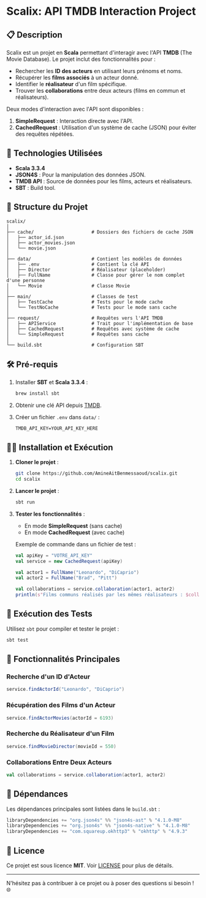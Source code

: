 # Scalix: API TMDB Interaction Project

## 📋 **Description**
Scalix est un projet en **Scala** permettant d'interagir avec l'API **TMDB** (The Movie Database). Le projet inclut des fonctionnalités pour :
- Rechercher les **ID des acteurs** en utilisant leurs prénoms et noms.
- Récupérer les **films associés** à un acteur donné.
- Identifier le **réalisateur** d'un film spécifique.
- Trouver les **collaborations** entre deux acteurs (films en commun et réalisateurs).

Deux modes d'interaction avec l'API sont disponibles :
1. **SimpleRequest** : Interaction directe avec l'API.
2. **CachedRequest** : Utilisation d'un système de cache (JSON) pour éviter des requêtes répétées.

## 🚀 **Technologies Utilisées**
- **Scala 3.3.4**
- **JSON4S** : Pour la manipulation des données JSON.
- **TMDB API** : Source de données pour les films, acteurs et réalisateurs.
- **SBT** : Build tool.

## 📁 **Structure du Projet**

```
scalix/
│
├── cache/                     # Dossiers des fichiers de cache JSON
│   ├── actor_id.json
│   ├── actor_movies.json
│   └── movie.json
│
├── data/                      # Contient les modèles de données
│   ├── .env                   # Contient la clé API
│   ├── Director               # Réalisateur (placeholder)
│   ├── FullName               # Classe pour gérer le nom complet d'une personne
│   └── Movie                  # Classe Movie
│
├── main/                      # Classes de test
│   ├── TestCache              # Tests pour le mode cache
│   └── TestNoCache            # Tests pour le mode sans cache
│
├── request/                   # Requêtes vers l'API TMDB
│   ├── APIService             # Trait pour l'implémentation de base
│   ├── CachedRequest          # Requêtes avec système de cache
│   └── SimpleRequest          # Requêtes sans cache
│
└── build.sbt                  # Configuration SBT
```

## 🛠️ **Pré-requis**

1. Installer **SBT** et **Scala 3.3.4** :
   ```bash
   brew install sbt
   ```

2. Obtenir une clé API depuis [TMDB](https://www.themoviedb.org/).

3. Créer un fichier `.env` dans `data/` :
   ```text
   TMDB_API_KEY=YOUR_API_KEY_HERE
   ```

## 🏋️‍♂️ **Installation et Exécution**

1. **Cloner le projet** :
   ```bash
   git clone https://github.com/AmineAitBenmessaoud/scalix.git
   cd scalix
   ```

2. **Lancer le projet** :
   ```bash
   sbt run
   ```

3. **Tester les fonctionnalités** :
   - En mode **SimpleRequest** (sans cache)
   - En mode **CachedRequest** (avec cache)

   Exemple de commande dans un fichier de test :
   ```scala
   val apiKey = "VOTRE_API_KEY"
   val service = new CachedRequest(apiKey)

   val actor1 = FullName("Leonardo", "DiCaprio")
   val actor2 = FullName("Brad", "Pitt")

   val collaborations = service.collaboration(actor1, actor2)
   println(s"Films communs réalisés par les mêmes réalisateurs : $collaborations")
   ```

## 🧠 **Exécution des Tests**
Utilisez `sbt` pour compiler et tester le projet :
```bash
sbt test
```

## 🔑 **Fonctionnalités Principales**

### Recherche d'un ID d'Acteur
```scala
service.findActorId("Leonardo", "DiCaprio")
```

### Récupération des Films d'un Acteur
```scala
service.findActorMovies(actorId = 6193)
```

### Recherche du Réalisateur d'un Film
```scala
service.findMovieDirector(movieId = 550)
```

### Collaborations Entre Deux Acteurs
```scala
val collaborations = service.collaboration(actor1, actor2)
```

## 📝 **Dépendances**
Les dépendances principales sont listées dans le `build.sbt` :
```scala
libraryDependencies += "org.json4s" %% "json4s-ast" % "4.1.0-M8"
libraryDependencies += "org.json4s" %% "json4s-native" % "4.1.0-M8"
libraryDependencies += "com.squareup.okhttp3" % "okhttp" % "4.9.3"
```

## 📄 **Licence**
Ce projet est sous licence **MIT**. Voir [LICENSE](LICENSE) pour plus de détails.

---

N'hésitez pas à contribuer à ce projet ou à poser des questions si besoin ! 🌐
